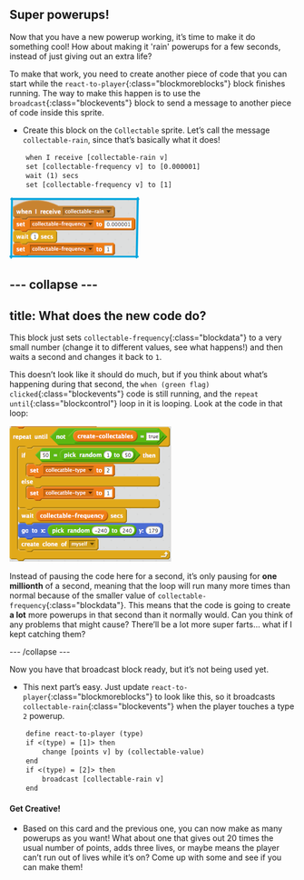 ## Super powerups!

Now that you have a new powerup working, it’s time to make it do something cool! How about making it 'rain' powerups for a few seconds, instead of just giving out an extra life? 
 
To make that work, you need to create another piece of code that you can start while the `react-to-player`{:class="blockmoreblocks"} block finishes running. The way to make this happen is to use the `broadcast`{:class="blockevents"} block to send a message to another piece of code inside this sprite. 

+ Create this block on the `Collectable` sprite. Let’s call the message `collectable-rain`, since that’s basically what it does!

```blocks
    when I receive [collectable-rain v]
    set [collectable-frequency v] to [0.000001]
    wait (1) secs
    set [collectable-frequency v] to [1]
```

![](images/super1.png)

--- collapse ---
---
title: What does the new code do?
---

This block just sets `collectable-frequency`{:class="blockdata"} to a very small number \(change it to different values, see what happens!\) and then waits a second and changes it back to `1`.

This doesn’t look like it should do much, but if you think about what’s happening during that second, the `when (green flag) clicked`{:class="blockevents"} code is still running, and the `repeat until`{:class="blockcontrol"} loop in it is looping. Look at the code in that loop: 

![](images/super2.png)

Instead of pausing the code here for a second, it’s only pausing for **one millionth** of a second, meaning that the loop will run many more times than normal because of the smaller value of `collectable-frequency`{:class="blockdata"}. This means that the code is going to create **a lot** more powerups in that second than it normally would. Can you think of any problems that might cause? There’ll be a lot more super farts… what if I kept catching them?

--- /collapse ---

Now you have that broadcast block ready, but it’s not being used yet. 

+ This next part’s easy. Just update `react-to-player`{:class="blockmoreblocks"} to look like this, so it broadcasts `collectable-rain`{:class="blockevents"} when the player touches a type `2` powerup. 

```blocks
    define react-to-player (type)
    if <(type) = [1]> then
        change [points v] by (collectable-value)
    end
    if <(type) = [2]> then
        broadcast [collectable-rain v]
    end
```

#### Get Creative!
 
+ Based on this card and the previous one, you can now make as many powerups as you want! What about one that gives out 20 times the usual number of points, adds three lives, or maybe means the player can’t run out of lives while it’s on? Come up with some and see if you can make them!